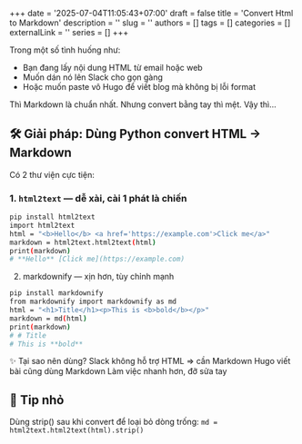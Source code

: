 +++
date = '2025-07-04T11:05:43+07:00'
draft = false
title = 'Convert Html to Markdown'
description = ''
slug = ''
authors = []
tags = []
categories = []
externalLink = ''
series = []
+++

Trong một số tình huống như:

- Bạn đang lấy nội dung HTML từ email hoặc web
- Muốn dán nó lên Slack cho gọn gàng
- Hoặc muốn paste vô Hugo để viết blog mà không bị lỗi format

Thì Markdown là chuẩn nhất. Nhưng convert bằng tay thì mệt. Vậy thì...

## 🛠 Giải pháp: Dùng Python convert HTML → Markdown

Có 2 thư viện cực tiện:

### 1. `html2text` — dễ xài, cài 1 phát là chiến

```bash
pip install html2text
import html2text
html = "<b>Hello</b> <a href='https://example.com'>Click me</a>"
markdown = html2text.html2text(html)
print(markdown)
# **Hello** [Click me](https://example.com)
```
2. markdownify — xịn hơn, tùy chỉnh mạnh
```bash
pip install markdownify
from markdownify import markdownify as md
html = "<h1>Title</h1><p>This is <b>bold</b></p>"
markdown = md(html)
print(markdown)
# # Title
# This is **bold**
```

✨ Tại sao nên dùng?
Slack không hỗ trợ HTML ⇒ cần Markdown
Hugo viết bài cũng dùng Markdown
Làm việc nhanh hơn, đỡ sửa tay

## 🎯 Tip nhỏ
Dùng strip() sau khi convert để loại bỏ dòng trống: `md = html2text.html2text(html).strip()`
